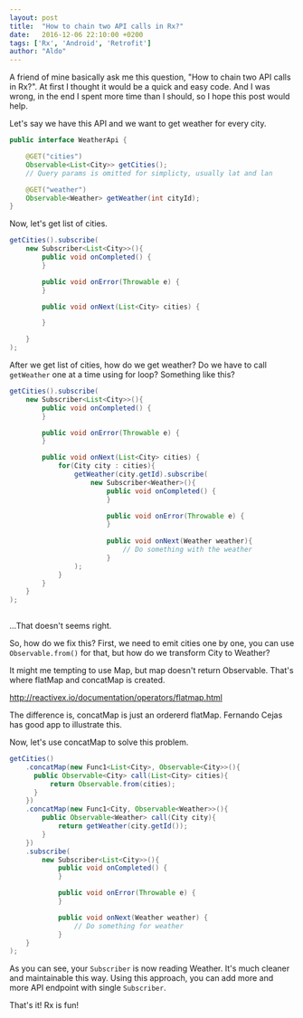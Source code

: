 ```yaml
---
layout: post
title:  "How to chain two API calls in Rx?"
date:   2016-12-06 22:10:00 +0200
tags: ['Rx', 'Android', 'Retrofit']
author: "Aldo"
---
```

A friend of mine basically ask me this question, "How to chain two API calls in Rx?". At first I thought it would be a quick and easy code. And I was wrong, in the end I spent more time than I should, so I hope this post would help.

Let's say we have this API and we want to get weather for every city.

```java
public interface WeatherApi {

    @GET("cities")
    Observable<List<City>> getCities(); 
    // Query params is omitted for simplicty, usually lat and lan

    @GET("weather")
    Observable<Weather> getWeather(int cityId);
}
```

Now, let's get list of cities.
```java
getCities().subscribe(
    new Subscriber<List<City>>(){
        public void onCompleted() {                        
        }

        public void onError(Throwable e) {
        }

        public void onNext(List<City> cities) {

        }

    }
);

```

After we get list of cities, how do we get weather?
Do we have to call ```getWeather``` one at a time using for loop? Something like this?

```java
getCities().subscribe(
    new Subscriber<List<City>>(){
        public void onCompleted() {                        
        }

        public void onError(Throwable e) {
        }

        public void onNext(List<City> cities) {
            for(City city : cities){
                getWeather(city.getId).subscribe(
                    new Subscriber<Weather>(){
                        public void onCompleted() {                                                
                        }

                        public void onError(Throwable e) {
                        }
                                
                        public void onNext(Weather weather){
                            // Do something with the weather
                        }
                );
            }
        }
    }
);
    
```

...That doesn't seems right.

So, how do we fix this?
First, we need to emit cities one by one, you can use ```Observable.from()``` for that, but how do we transform City to Weather?

It might me tempting to use Map, but map doesn't return Observable.
That's where flatMap and concatMap is created.

http://reactivex.io/documentation/operators/flatmap.html

The difference is, concatMap is just an ordererd flatMap. Fernando Cejas has good app to illustrate this.

Now, let's use concatMap to solve this problem.

```java
getCities()
    .concatMap(new Func1<List<City>, Observable<City>>(){
      public Observable<City> call(List<City> cities){
          return Observable.from(cities);
      }  
    })
    .concatMap(new Func1<City, Observable<Weather>>(){
        public Observable<Weather> call(City city){
            return getWeather(city.getId());
        }
    })
    .subscribe(
        new Subscriber<List<City>>(){
            public void onCompleted() {                        
            }

            public void onError(Throwable e) {
            }

            public void onNext(Weather weather) {
                // Do something for weather
            }
    }
);
```

As you can see, your ```Subscriber``` is now reading Weather. It's much cleaner and maintainable this way. Using this approach, you can add more and more API endpoint with single ```Subscriber```. 

That's it! Rx is fun!
 